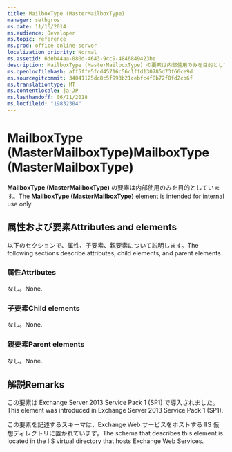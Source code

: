 ```yaml
---
title: MailboxType (MasterMailboxType)
manager: sethgros
ms.date: 11/16/2014
ms.audience: Developer
ms.topic: reference
ms.prod: office-online-server
localization_priority: Normal
ms.assetid: 6deb44aa-080d-4643-9cc9-4846849423be
description: MailboxType (MasterMailboxType) の要素は内部使用のみを目的としています。
ms.openlocfilehash: aff5ffe5fcd45716c56c1ffd130785d73f66ce9d
ms.sourcegitcommit: 34041125dc8c5f993b21cebfc4f8b72f0fd2cb6f
ms.translationtype: MT
ms.contentlocale: ja-JP
ms.lasthandoff: 06/11/2018
ms.locfileid: "19832304"
---
```

# <a name="mailboxtype-mastermailboxtype"></a><span data-ttu-id="8b4a3-103">MailboxType (MasterMailboxType)</span><span class="sxs-lookup"><span data-stu-id="8b4a3-103">MailboxType (MasterMailboxType)</span></span>

<span data-ttu-id="8b4a3-104">**MailboxType (MasterMailboxType)** の要素は内部使用のみを目的としています。</span><span class="sxs-lookup"><span data-stu-id="8b4a3-104">The **MailboxType (MasterMailboxType)** element is intended for internal use only.</span></span> 

## <a name="attributes-and-elements"></a><span data-ttu-id="8b4a3-105">属性および要素</span><span class="sxs-lookup"><span data-stu-id="8b4a3-105">Attributes and elements</span></span>

<span data-ttu-id="8b4a3-106">以下のセクションで、属性、子要素、親要素について説明します。</span><span class="sxs-lookup"><span data-stu-id="8b4a3-106">The following sections describe attributes, child elements, and parent elements.</span></span>
  
### <a name="attributes"></a><span data-ttu-id="8b4a3-107">属性</span><span class="sxs-lookup"><span data-stu-id="8b4a3-107">Attributes</span></span>

<span data-ttu-id="8b4a3-108">なし。</span><span class="sxs-lookup"><span data-stu-id="8b4a3-108">None.</span></span>
  
### <a name="child-elements"></a><span data-ttu-id="8b4a3-109">子要素</span><span class="sxs-lookup"><span data-stu-id="8b4a3-109">Child elements</span></span>

<span data-ttu-id="8b4a3-110">なし。</span><span class="sxs-lookup"><span data-stu-id="8b4a3-110">None.</span></span>
  
### <a name="parent-elements"></a><span data-ttu-id="8b4a3-111">親要素</span><span class="sxs-lookup"><span data-stu-id="8b4a3-111">Parent elements</span></span>

<span data-ttu-id="8b4a3-112">なし。</span><span class="sxs-lookup"><span data-stu-id="8b4a3-112">None.</span></span>
  
## <a name="remarks"></a><span data-ttu-id="8b4a3-113">解説</span><span class="sxs-lookup"><span data-stu-id="8b4a3-113">Remarks</span></span>

<span data-ttu-id="8b4a3-114">この要素は Exchange Server 2013 Service Pack 1 (SP1) で導入されました。</span><span class="sxs-lookup"><span data-stu-id="8b4a3-114">This element was introduced in Exchange Server 2013 Service Pack 1 (SP1).</span></span>
  
<span data-ttu-id="8b4a3-115">この要素を記述するスキーマは、Exchange Web サービスをホストする IIS 仮想ディレクトリに置かれています。</span><span class="sxs-lookup"><span data-stu-id="8b4a3-115">The schema that describes this element is located in the IIS virtual directory that hosts Exchange Web Services.</span></span>
  

